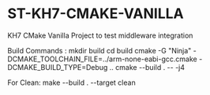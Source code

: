 # ST-KH7-CMAKE-VANILLA
KH7 CMake Vanilla Project to test middleware integration


Build Commands :
mkdir build
cd build
cmake -G "Ninja" -DCMAKE_TOOLCHAIN_FILE=../arm-none-eabi-gcc.cmake -DCMAKE_BUILD_TYPE=Debug ..
cmake --build . -- -j4

For Clean:
make --build . --target clean
